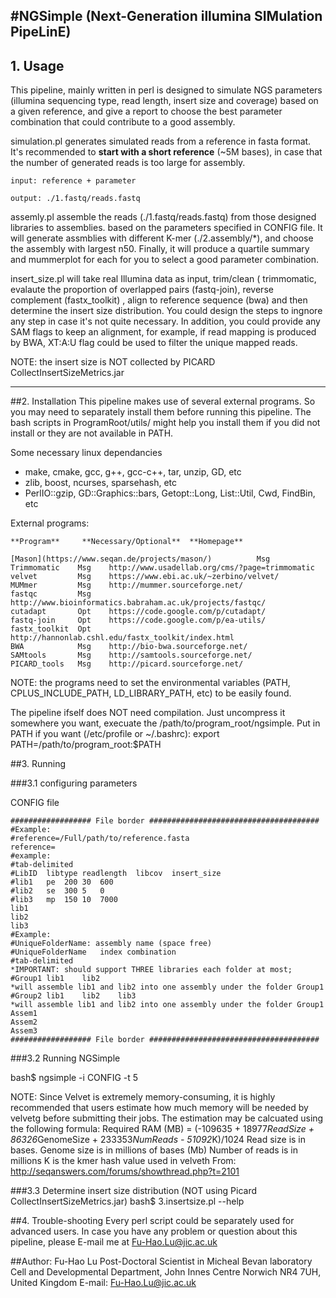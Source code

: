 #NGSimple (Next-Generation illumina SIMulation PipeLinE) 
------------------------------------------------------------------
## 1. Usage

This pipeline, mainly written in perl is designed to simulate NGS 
parameters (illumina sequencing type, read length, insert size and
 coverage) based on a given reference, and give a report to choose
 the best parameter combination that could contribute to a good 
assembly.

simulation.pl generates simulated reads from a reference in fasta
 format. It's recommended to **start with a short reference** (~5M 
bases), in case that the number of generated reads is too large for
 assembly.

    input: reference + parameter

    output: ./1.fastq/reads.fastq

assemly.pl assemble the reads (./1.fastq/reads.fastq) from those 
designed libraries to assemblies. based on the parameters specified 
in CONFIG file. It will generate assmblies with different K-mer 
(./2.assembly/*), and choose the assembly with largest n50. Finally,
 it will produce a quartile summary and mummerplot for each for you 
to select a good parameter combination.

insert_size.pl will take real Illumina data as input, trim/clean (
trimmomatic, evalaute the proportion of overlapped pairs (fastq-join),
 reverse complement (fastx_toolkit) , align to reference sequence 
(bwa) and then determine the insert size distribution. You could 
design the steps to ingnore any step in case it's not quite necessary. 
In addition, you could provide any SAM flags to keep an alignment, 
for example, if read mapping is produced by BWA, XT:A:U flag could be
 used to filter the unique mapped reads.

NOTE: the insert size is NOT collected by PICARD CollectInsertSizeMetrics.jar

----------------------------------------------------------------------

##2. Installation
This pipeline makes use of several external programs. So you may need to 
separately install them before running this pipeline. The bash scripts in
 ProgramRoot/utils/ might help you install them if you did not install or 
they are not available in PATH. 

Some necessary linux dependancies

*    make, cmake, gcc, g++, gcc-c++, tar, unzip, GD, etc
*    zlib, boost, ncurses, sparsehash, etc
*    PerlIO::gzip, GD::Graphics::bars, Getopt::Long, List::Util, Cwd, FindBin, etc

External programs:

	**Program**		**Necessary/Optional**	**Homepage**

	[Mason](https://www.seqan.de/projects/mason/)          Msg
	Trimmomatic    Msg    http://www.usadellab.org/cms/?page=trimmomatic
	velvet         Msg    https://www.ebi.ac.uk/~zerbino/velvet/
	MUMmer         Msg    http://mummer.sourceforge.net/
	fastqc         Msg    http://www.bioinformatics.babraham.ac.uk/projects/fastqc/
	cutadapt       Opt    https://code.google.com/p/cutadapt/
	fastq-join     Opt    https://code.google.com/p/ea-utils/
	fastx_toolkit  Opt    http://hannonlab.cshl.edu/fastx_toolkit/index.html
	BWA            Msg    http://bio-bwa.sourceforge.net/
	SAMtools       Msg    http://samtools.sourceforge.net/
	PICARD_tools   Msg    http://picard.sourceforge.net/

NOTE: the programs need to set the environmental variables (PATH, 
CPLUS_INCLUDE_PATH, LD_LIBRARY_PATH, etc) to be easily found. 

The pipeline ifself does NOT need compilation. Just uncompress it somewhere
 you want, execuate the /path/to/program_root/ngsimple. Put in PATH if 
you want (/etc/profile or ~/.bashrc): 
	export PATH=/path/to/program_root:$PATH


##3. Running

###3.1 configuring parameters

CONFIG file

	################## File border ######################################
	#Example:
	#reference=/Full/path/to/reference.fasta
	reference=
	#example:
	#tab-delimited
	#LibID	libtype	readlength	libcov	insert_size
	#lib1	pe	200	30	600
	#lib2	se	300	5	0
	#lib3	mp	150	10	7000
	lib1
	lib2
	lib3
	#Example:
	#UniqueFolderName: assembly name (space free)
	#UniqueFolderName	index combination
	#tab-delimited
	*IMPORTANT: should support THREE libraries each folder at most;
	#Group1	lib1	lib2
	*will assemble lib1 and lib2 into one assembly under the folder Group1
	#Group2	lib1	lib2	lib3
	*will assemble lib1 and lib2 into one assembly under the folder Group1
	Assem1
	Assem2
	Assem3
	################## File border ######################################


###3.2 Running NGSimple

bash$ ngsimple -i CONFIG -t 5

NOTE: Since Velvet is extremely memory-consuming, it is highly recommended 
that users estimate how much memory will be needed by velvetg before 
submitting their jobs. The estimation may be calcuated using the following 
formula:
Required RAM (MB) = (-109635 + 18977*ReadSize + 86326*GenomeSize + 233353*NumReads - 51092*K)/1024
  Read size is in bases.
  Genome size is in millions of bases (Mb)
  Number of reads is in millions
  K is the kmer hash value used in velveth
From: http://seqanswers.com/forums/showthread.php?t=2101


###3.3 Determine insert size distribution (NOT using Picard CollectInsertSizeMetrics.jar)
	bash$ 3.insertsize.pl --help

##4. Trouble-shooting
Every perl script could be separately used for advanced users. In case
 you have any problem or question about this pipeline, please E-mail 
me at Fu-Hao.Lu@jic.ac.uk


##Author:
  Fu-Hao Lu
  Post-Doctoral Scientist in Micheal Bevan laboratory
  Cell and Developmental Department, John Innes Centre
  Norwich NR4 7UH, United Kingdom
  E-mail: Fu-Hao.Lu@jic.ac.uk
